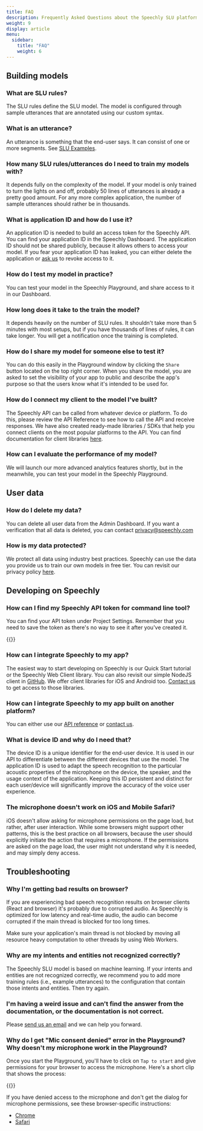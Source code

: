 ```yaml
---
title: FAQ
description: Frequently Asked Questions about the Speechly SLU platform and API. 
weight: 9
display: article
menu:
  sidebar:
    title: "FAQ"
    weight: 6
---
```


## Building models

### What are SLU rules?

The SLU rules define the SLU model. The model is configured through sample utterances that are annotated using our custom syntax.

### What is an utterance?

An utterance is something that the end-user says. It can consist of one or more segments. See [SLU Examples](/slu-examples/).

### How many SLU rules/utterances do I need to train my models with?

It depends fully on the complexity of the model. If your model is only trained to turn the lights on and off, probably 50 lines of utterances is already a pretty good amount. For any more complex application, the number of sample utterances should rather be in thousands. 

### What is application ID and how do I use it?

An application ID is needed to build an access token for the Speechly API. You can find your application ID in the Speechly Dashboard. The application ID should not be shared publicly, because it allows others to access your model. If you fear your application ID has leaked, you can either delete the application or [ask us](mailto:hello@speechly.com) to revoke access to it. 

### How do I test my model in practice?

You can test your model in the Speechly Playground, and share access to it in our Dashboard.

### How long does it take to the train the model?

It depends heavily on the number of SLU rules. It shouldn't take more than 5 minutes with most setups, but if you have thousands of lines of rules, it can take longer. You will get a notification once the training is completed.

### How do I share my model for someone else to test it?

You can do this easily in the Playground window by clicking the `Share` button located on the top right corner. When you share the model, you are asked to set the visibility of your app to public and describe the app's purpose so that the users know what it's intended to be used for.
 
### How do I connect my client to the model I've built?

The Speechly API can be called from whatever device or platform. To do this, please review the API Reference to see how to call the API and receive responses. We have also created ready-made libraries / SDKs that help you connect clients on the most popular platforms to the API. You can find documentation for client libraries [here](/client-libraries/).

### How can I evaluate the performance of my model?

We will launch our more advanced analytics features shortly, but in the meanwhile, you can test your model in the Speechly Playground.

## User data

### How do I delete my data?

You can delete all user data from the Admin Dashboard. If you want a verification that all data is deleted, you can contact [privacy@speechly.com](mailto:privacy@speechly.com)

### How is my data protected? 

We protect all data using industry best practices. Speechly can use the data you provide us to train our own models in free tier. You can revisit our privacy policy [here](https://www.speechly.com/privacy/).

## Developing on Speechly

### How can I find my Speechly API token for command line tool?

You can find your API token under Project Settings. Remember that you need to save the token as there's no way to see it after you've created it.

{{<videoloop src="cli-token.webm" >}}

### How can I integrate Speechly to my app?

The easiest way to start developing on Speechly is our Quick Start tutorial or the Speechly Web Client library. You can also revisit our simple NodeJS client in [GitHub](https://github.com/speechly/start). We offer client libraries for iOS and Android too. [Contact us](mailto:hello@speechly.com) to get access to those libraries.

### How can I integrate Speechly to my app built on another platform?

You can either use our [API reference](/speechly-api/api-reference/) or [contact us](mailto:hello@speechly.com).

### What is device ID and why do I need that?

The device ID is a unique identifier for the end-user device. It is used in our API to differentiate between the different devices that use the model. The application ID is used to adapt the speech recognition to the particular acoustic properties of the microphone on the device, the speaker, and the usage context of the application. Keeping this ID persistent and distinct for each user/device will significantly improve the accuracy of the voice user experience. 

### The microphone doesn't work on iOS and Mobile Safari?

iOS doesn't allow asking for microphone permissions on the page load, but rather, after user interaction. While some browsers might support other patterns, this is the best practice on all browsers, because the user should explicitly initiate the action that requires a microphone. If the permissions are asked on the page load, the user might not understand why it is needed, and may simply deny access.

## Troubleshooting

### Why I'm getting bad results on browser?

If you are experiencing bad speech recognition results on browser clients (React and browser) it's probably due to corrupted audio. As Speechly is optimized for low latency and real-time audio, the audio can become corrupted if the main thread is blocked for too long times.

Make sure your application's main thread is not blocked by moving all resource heavy computation to other threads by using Web Workers.

### Why are my intents and entities not recognized correctly?

The Speechly SLU model is based on machine learning. If your intents and entities are not recognized correctly, we recommend you to add more training rules (i.e., example utterances) to the configuration that contain those intents and entities. Then try again.

### I'm having a weird issue and can't find the answer from the documentation, or the documentation is not correct.

Please [send us an email](mailto:hello@speechly.com) and we can help you forward.

### Why do I get "Mic consent denied" error in the Playground? Why doesn't my microphone work in the Playground?

Once you start the Playground, you'll have to click on `Tap to start` and give permissions for your browser to access the microphone. Here's a short clip that shows the process:

{{<videoloop src="permissions-in-playground.webm" >}}
 
If you have denied access to the microphone and don't get the dialog for microphone permissions, see these browser-specific instructions:

* [Chrome](https://crazycall.zendesk.com/hc/en-us/articles/115003407512-How-do-I-reallow-access-to-my-microphone-in-Chrome)
* [Safari](https://support.apple.com/guide/safari/customize-settings-per-website-ibrw7f78f7fe/13.0/mac/10.15)











